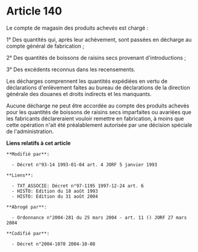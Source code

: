 # Article 140

Le compte de magasin des produits achevés est chargé :

1° Des quantités qui, après leur achèvement, sont passées en décharge au compte général de fabrication ; 

2° Des quantités de boissons de raisins secs provenant d'introductions ; 

3° Des excédents reconnus dans les recensements. 

Les décharges comprennent les quantités expédiées en vertu de déclarations d'enlèvement faites au bureau de déclarations de
la direction générale des douanes et droits indirects et les manquants.

Aucune décharge ne peut être accordée au compte des produits achevés pour les quantités de boissons de raisins secs
imparfaites ou avariées que les fabricants déclareraient vouloir remettre en fabrication, à moins que cette opération n'ait
été préalablement autorisée par une décision spéciale de l'administration.

**Liens relatifs à cet article**

	**Modifié par**:

	  - Décret n°93-14 1993-01-04 art. 4 JORF 5 janvier 1993

	**Liens**:

	  - TXT_ASSOCIE: Décret n°97-1195 1997-12-24 art. 6
	  - HISTO: Edition du 18 août 1993
	  - HISTO: Edition du 31 août 2004

	**Abrogé par**:

	  - Ordonnance n°2004-281 du 25 mars 2004 - art. 11 () JORF 27 mars 2004

	**Codifié par**:

	  - Décret n°2004-1070 2004-10-08
